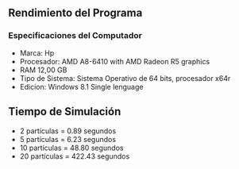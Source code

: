 
## Rendimiento del Programa
### Especificaciones del Computador
  - Marca: Hp
- Procesador: AMD A8-6410 with AMD Radeon R5 graphics 
- RAM 12,00 GB
- Tipo de Sistema: Sistema Operativo de 64 bits, procesador x64r
- Edicion: Windows 8.1 Single lenguage
## Tiempo de Simulación
-	2 partículas = 0.89 segundos
-	5 partículas = 6.23 segundos
-	10 partículas = 48.80 segundos
-	20 partículas  = 422.43 segundos
 
